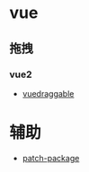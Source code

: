 # vue
## 拖拽
### vue2
- [vuedraggable](https://github.com/SortableJS/Vue.Draggable)

# 辅助

- [patch-package](https://github.com/ds300/patch-package)